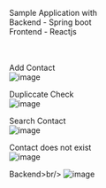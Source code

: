 Sample Application with<br/>
Backend - Spring boot<br/>
Frontend - Reactjs<br/>
<br/>
<br/>

Add Contact<br/>
![image](https://github.com/rollyn/tpay/assets/712031/cf39b528-3f42-4c4b-91d7-f8e05a645426)
<br/>

Dupliccate Check<br/>
![image](https://github.com/rollyn/tpay/assets/712031/2677f71b-fc2d-46ff-b58f-ec409cb1d852)
<br/>

Search Contact<br/>
![image](https://github.com/rollyn/tpay/assets/712031/f2e5ac85-6586-49be-b3ac-ab771923356e)
<br/>

Contact does not exist<br/>
![image](https://github.com/rollyn/tpay/assets/712031/68a2c39b-c80a-48e2-bcd9-2db4d2c3e5c6)
<br/>

Backend>br/>
![image](https://github.com/rollyn/tpay/assets/712031/7eb1d984-9d57-4af3-8e0b-e0845846510c)
<br/>
